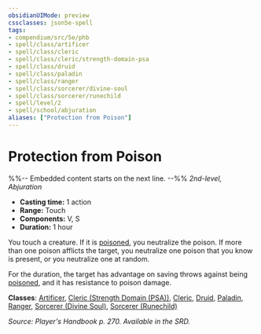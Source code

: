 ```yaml
---
obsidianUIMode: preview
cssclasses: json5e-spell
tags:
- compendium/src/5e/phb
- spell/class/artificer
- spell/class/cleric
- spell/class/cleric/strength-domain-psa
- spell/class/druid
- spell/class/paladin
- spell/class/ranger
- spell/class/sorcerer/divine-soul
- spell/class/sorcerer/runechild
- spell/level/2
- spell/school/abjuration
aliases: ["Protection from Poison"]
---
```

# Protection from Poison
%%-- Embedded content starts on the next line. --%%
*2nd-level, Abjuration*  

- **Casting time:** 1 action
- **Range:** Touch
- **Components:** V, S
- **Duration:** 1 hour

You touch a creature. If it is [poisoned](/Systems/5e/rules/conditions.md#poisoned), you neutralize the poison. If more than one poison afflicts the target, you neutralize one poison that you know is present, or you neutralize one at random.

For the duration, the target has advantage on saving throws against being [poisoned](/Systems/5e/rules/conditions.md#poisoned), and it has resistance to poison damage.

**Classes**: [Artificer](/Systems/5e/classes/artificer-tce.md), [Cleric (Strength Domain (PSA))](/Systems/5e/classes/cleric-strength-domain-psa-psa.md), [Cleric](/Systems/5e/classes/cleric.md), [Druid](/Systems/5e/classes/druid.md), [Paladin](/Systems/5e/classes/paladin.md), [Ranger](/Systems/5e/classes/ranger.md), [Sorcerer (Divine Soul)](/Systems/5e/classes/sorcerer-divine-soul-xge.md), [Sorcerer (Runechild)](/Systems/5e/classes/sorcerer-runechild-tdcsr.md)

*Source: Player's Handbook p. 270. Available in the SRD.*
